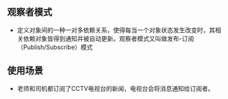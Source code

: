 
## 观察者模式
- 定义对象间的一种一对多依赖关系，使得每当一个对象状态发生改变时，其相关依赖对象皆得到通知并被自动更新。观察者模式又叫做发布-订阅（Publish/Subscribe）模式

## 使用场景
- 老师和司机都订阅了CCTV电视台的新闻，电视台会将消息通知给订阅者。
